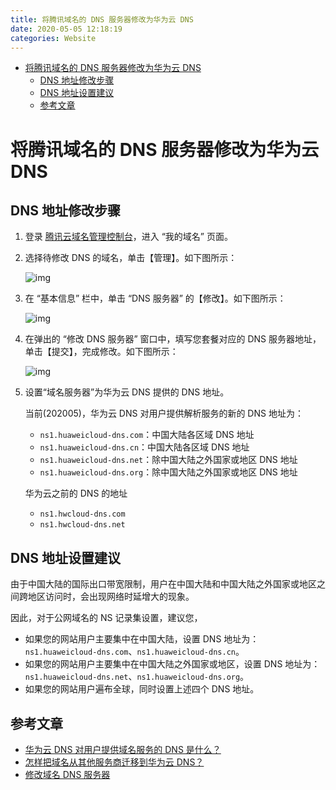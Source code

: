 ```yaml
---
title: 将腾讯域名的 DNS 服务器修改为华为云 DNS
date: 2020-05-05 12:18:19
categories: Website
---
```


<!-- more -->

<!-- TOC -->

- [将腾讯域名的 DNS 服务器修改为华为云 DNS](#将腾讯域名的-dns-服务器修改为华为云-dns)
  - [DNS 地址修改步骤](#dns-地址修改步骤)
  - [DNS 地址设置建议](#dns-地址设置建议)
  - [参考文章](#参考文章)

<!-- /TOC -->

<a id="markdown-将腾讯域名的-dns-服务器修改为华为云-dns" name="将腾讯域名的-dns-服务器修改为华为云-dns"></a>

# 将腾讯域名的 DNS 服务器修改为华为云 DNS

<a id="markdown-dns-地址修改步骤" name="dns-地址修改步骤"></a>

## DNS 地址修改步骤

1. 登录 [腾讯云域名管理控制台](https://console.cloud.tencent.com/domain/)，进入 “我的域名” 页面。

2. 选择待修改 DNS 的域名，单击【管理】。如下图所示：

   ![img](https://pic.ryanjie.cn/2020/05/huaweicloud_dns_1.png)

3. 在 “基本信息” 栏中，单击 “DNS 服务器” 的【修改】。如下图所示：

   ![img](https://pic.ryanjie.cn/2020/05/huaweicloud_dns_2.png)

4. 在弹出的 “修改 DNS 服务器” 窗口中，填写您套餐对应的 DNS 服务器地址，单击【提交】，完成修改。如下图所示：

   ![img](https://pic.ryanjie.cn/2020/05/huaweicloud_dns_3.png)

5. 设置“域名服务器”为华为云 DNS 提供的 DNS 地址。

   当前(202005)，华为云 DNS 对用户提供解析服务的新的 DNS 地址为：

   - `ns1.huaweicloud-dns.com`：中国大陆各区域 DNS 地址
   - `ns1.huaweicloud-dns.cn`：中国大陆各区域 DNS 地址
   - `ns1.huaweicloud-dns.net`：除中国大陆之外国家或地区 DNS 地址
   - `ns1.huaweicloud-dns.org`：除中国大陆之外国家或地区 DNS 地址

   华为云之前的 DNS 的地址

   - `ns1.hwcloud-dns.com`
   - `ns1.hwcloud-dns.net`

<a id="markdown-dns-地址设置建议" name="dns-地址设置建议"></a>

## DNS 地址设置建议

由于中国大陆的国际出口带宽限制，用户在中国大陆和中国大陆之外国家或地区之间跨地区访问时，会出现网络时延增大的现象。

因此，对于公网域名的 NS 记录集设置，建议您，

- 如果您的网站用户主要集中在中国大陆，设置 DNS 地址为：`ns1.huaweicloud-dns.com`、`ns1.huaweicloud-dns.cn`。
- 如果您的网站用户主要集中在中国大陆之外国家或地区，设置 DNS 地址为：`ns1.huaweicloud-dns.net`、`ns1.huaweicloud-dns.org`。
- 如果您的网站用户遍布全球，同时设置上述四个 DNS 地址。

<a id="markdown-参考文章" name="参考文章"></a>

## 参考文章

- [华为云 DNS 对用户提供域名服务的 DNS 是什么？](https://support.huaweicloud.com/dns_faq/dns_faq_012.html)
- [怎样把域名从其他服务商迁移到华为云 DNS？](http://support.huaweicloud.com/dns_faq/dns_faq_001.html)
- [修改域名 DNS 服务器](https://cloud.tencent.com/document/product/302/5518)

